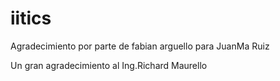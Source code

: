 # iitics





Agradecimiento por parte de fabian arguello para JuanMa Ruiz

Un gran agradecimiento al Ing.Richard Maurello
